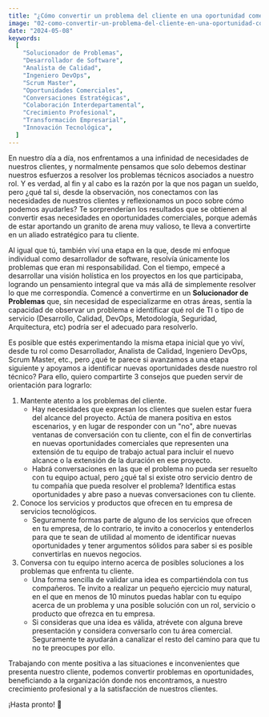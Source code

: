 ```yaml
---
title: "¿Cómo convertir un problema del cliente en una oportunidad comercial si soy técnico en una empresa de servicios tecnológicos? 🤔"
image: "02-como-convertir-un-problema-del-cliente-en-una-oportunidad-comercial-si-soy-tecnico-en-una-empresa-de-servicios-tecnologicos.jpg"
date: "2024-05-08"
keywords:
  [
    "Solucionador de Problemas",
    "Desarrollador de Software",
    "Analista de Calidad",
    "Ingeniero DevOps",
    "Scrum Master",
    "Oportunidades Comerciales",
    "Conversaciones Estratégicas",
    "Colaboración Interdepartamental",
    "Crecimiento Profesional",
    "Transformación Empresarial",
    "Innovación Tecnológica",
  ]
---
```


En nuestro día a día, nos enfrentamos a una infinidad de necesidades de nuestros clientes, y normalmente pensamos que solo debemos destinar nuestros esfuerzos a resolver los problemas técnicos asociados a nuestro rol. Y es verdad, al fin y al cabo es la razón por la que nos pagan un sueldo, pero ¿qué tal si, desde la observación, nos conectamos con las necesidades de nuestros clientes y reflexionamos un poco sobre cómo podemos ayudarles? Te sorprenderían los resultados que se obtienen al convertir esas necesidades en oportunidades comerciales, porque además de estar aportando un granito de arena muy valioso, te lleva a convertirte en un aliado estratégico para tu cliente.

Al igual que tú, también viví una etapa en la que, desde mi enfoque individual como desarrollador de software, resolvía únicamente los problemas que eran mi responsabilidad. Con el tiempo, empecé a desarrollar una visión holística en los proyectos en los que participaba, logrando un pensamiento integral que va más allá de simplemente resolver lo que me correspondía. Comencé a convertirme en un **Solucionador de Problemas** que, sin necesidad de especializarme en otras áreas, sentía la capacidad de observar un problema e identificar qué rol de TI o tipo de servicio (Desarrollo, Calidad, DevOps, Metodología, Seguridad, Arquitectura, etc) podría ser el adecuado para resolverlo.

Es posible que estés experimentando la misma etapa inicial que yo viví, desde tu rol como Desarrollador, Analista de Calidad, Ingeniero DevOps, Scrum Master, etc., pero ¿qué te parece si avanzamos a una etapa siguiente y apoyamos a identificar nuevas oportunidades desde nuestro rol técnico? Para ello, quiero compartirte 3 consejos que pueden servir de orientación para lograrlo:

1. Mantente atento a los problemas del cliente.
   - Hay necesidades que expresan los clientes que suelen estar fuera del alcance del proyecto. Actúa de manera positiva en estos escenarios, y en lugar de responder con un "no", abre nuevas ventanas de conversación con tu cliente, con el fin de convertirlas en nuevas oportunidades comerciales que representen una extensión de tu equipo de trabajo actual para incluir el nuevo alcance o la extensión de la duración en ese proyecto.
   - Habrá conversaciones en las que el problema no pueda ser resuelto con tu equipo actual, pero ¿qué tal si existe otro servicio dentro de tu compañía que pueda resolver el problema? Identifica estas oportunidades y abre paso a nuevas conversaciones con tu cliente.
2. Conoce los servicios y productos que ofrecen en tu empresa de servicios tecnológicos.
   - Seguramente formas parte de alguno de los servicios que ofrecen en tu empresa, de lo contrario, te invito a conocerlos y entenderlos para que te sean de utilidad al momento de identificar nuevas oportunidades y tener argumentos sólidos para saber si es posible convertirlas en nuevos negocios.
3. Conversa con tu equipo interno acerca de posibles soluciones a los problemas que enfrenta tu cliente.
   - Una forma sencilla de validar una idea es compartiéndola con tus compañeros. Te invito a realizar un pequeño ejercicio muy natural, en el que en menos de 10 minutos puedas hablar con tu equipo acerca de un problema y una posible solución con un rol, servicio o producto que ofrezca en tu empresa.
   - Si consideras que una idea es válida, atrévete con alguna breve presentación y considera conversarlo con tu área comercial. Seguramente te ayudarán a canalizar el resto del camino para que tu no te preocupes por ello.

Trabajando con mente positiva a las situaciones e inconvenientes que presenta nuestro cliente, podemos convertir problemas en oportunidades, beneficiando a la organización donde nos encontramos, a nuestro crecimiento profesional y a la satisfacción de nuestros clientes.

¡Hasta pronto! 🚀
